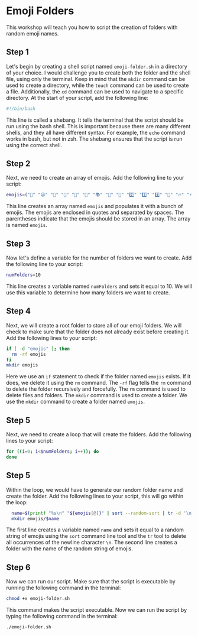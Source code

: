 # Emoji Folders

This workshop will teach you how to script the creation of folders with random emoji names.

## Step 1

Let's begin by creating a shell script named `emoji-folder.sh` in a directory of your choice. I would challenge you to create both the folder and the shell file, using only the terminal. Keep in mind that the `mkdir` command can be used to create a directory, while the `touch` command can be used to create a file. Additionally, the `cd` command can be used to navigate to a specific directory.
At the start of your script, add the following line:

```bash
#!/bin/bash
```

This line is called a shebang. It tells the terminal that the script should be run using the bash shell. This is important because there are many different shells, and they all have different syntax. For example, the `echo` command works in bash, but not in zsh. The shebang ensures that the script is run using the correct shell.

## Step 2

Next, we need to create an array of emojis. Add the following line to your script:

```bash
emojis=("🙂" "😃" "🥳" "🎉" "📁" "📂" "📚" "🌈" "🎨️" "7️⃣" "5️⃣" "4️⃣" "🌟" "🔥" "⚡️" "✨" "🌟" "💡" "🔒" "🔑" "💎" "🌞" "🌙" "🌸" "🍀" "🌊" "⭐️")
```

This line creates an array named `emojis` and populates it with a bunch of emojis. The emojis are enclosed in quotes and separated by spaces. The parentheses indicate that the emojis should be stored in an array. The array is named `emojis`.

## Step 3

Now let's define a variable for the number of folders we want to create. Add the following line to your script:

```bash
numFolders=10
```

This line creates a variable named `numFolders` and sets it equal to 10. We will use this variable to determine how many folders we want to create.

## Step 4

Next, we will create a root folder to store all of our emoji folders. We will check to make sure that the folder does not already exist before creating it. Add the following lines to your script:

```bash
if [ -d "emojis" ]; then
  rm -rf emojis
fi
mkdir emojis
```

Here we use an `if` statement to check if the folder named `emojis` exists. If it does, we delete it using the `rm` command. The `-rf` flag tells the `rm` command to delete the folder recursively and forcefully. The `rm` command is used to delete files and folders. The `mkdir` command is used to create a folder. We use the `mkdir` command to create a folder named `emojis`.

## Step 5

Next, we need to create a loop that will create the folders. Add the following lines to your script:

```bash
for ((i=0; i<$numFolders; i++)); do
done
```

## Step 5

Within the loop, we would have to generate our random folder name and create the folder. Add the following lines to your script, this will go within the loop:

```bash
  name=$(printf "%s\n" "${emojis[@]}" | sort --random-sort | tr -d '\n')
  mkdir emojis/$name
```

The first line creates a variable named `name` and sets it equal to a random string of emojis using the `sort` command line tool and the `tr` tool to delete all occurrences of the newline character `\n`. The second line creates a folder with the name of the random string of emojis.

## Step 6

Now we can run our script. Make sure that the script is executable by running the following command in the terminal:

```bash
chmod +x emoji-folder.sh
```

This command makes the script executable. Now we can run the script by typing the following command in the terminal:

```bash
./emoji-folder.sh
```






